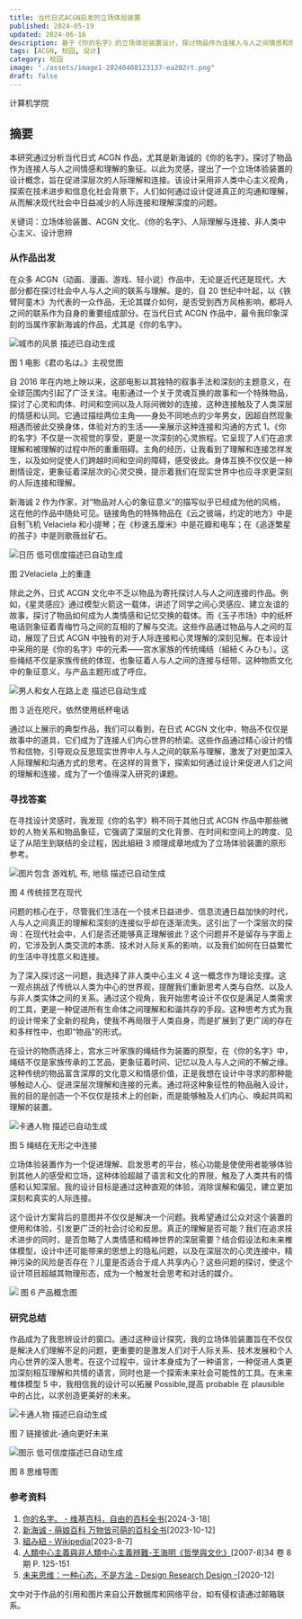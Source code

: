 ```yaml
---
title: 当代日式ACGN启发的立场体验装置
published: 2024-05-19
updated: 2024-06-16
description: 基于《你的名字》的立场体验装置设计，探讨物品作为连接人与人之间情感和理解的象征。
tags: [ACGN, 校园, 设计]
category: 校园
image: "./assets/image1-20240408123137-ea202rt.png"
draft: false
---
```


计算机学院

## 摘要

本研究通过分析当代日式 ACGN 作品，尤其是新海诚的《你的名字》，探讨了物品作为连接人与人之间情感和理解的象征。以此为灵感，提出了一个立场体验装置的设计概念，旨在促进深层次的人际理解和连接。该设计采用非人类中心主义视角，探索在技术进步和信息化社会背景下，人们如何通过设计促进真正的沟通和理解，从而解决现代社会中日益减少的人际连接和理解深度的问题。

关键词：立场体验装置、ACGN 文化、《你的名字》、人际理解与连接、非人类中心主义、设计思辨

### 从作品出发

在众多 ACGN（动画、漫画、游戏、轻小说）作品中，无论是近代还是现代，大部分都在探讨社会中人与人之间的联系与理解。是的，自 20 世纪中叶起，以《铁臂阿童木》为代表的一众作品，无论其媒介如何，是否受到西方风格影响，都将人之间的联系作为自身的重要组成部分。在当代日式 ACGN 作品中，最令我印象深刻的当属作家新海诚的作品，尤其是《你的名字》。

​![城市的风景 描述已自动生成](assets/image1-20240408123137-ea202rt.png)​

图 1 电影《君の名は。》主视觉图

自 2016 年在内地上映以来，这部电影以其独特的叙事手法和深刻的主题意义，在全球范围内引起了广泛关注。电影通过一个关于灵魂互换的故事和一个特殊物品，探讨了心灵和肉体、时间和空间以及人际间微妙的连接，这种连接触及了人类深层的情感和认同。它通过描绘两位主角——身处不同地点的少年男女，因超自然现象相遇而彼此交换身体，体验对方的生活——来展示这种连接和沟通的方式 1。《你的名字》不仅是一次视觉的享受，更是一次深刻的心灵旅程。它呈现了人们在追求理解和被理解的过程中所的重重阻碍。主角的经历，让我看到了理解和连接怎样发生，以及如何促使人们跨越时间和空间的障碍，感受彼此。身体互换不仅仅是一种剧情设定，更象征着深层次的心灵交换，提示着我们在现实世界中也应寻求更深刻的人际连接和理解。

新海诚 2 作为作家，对“物品对人心的象征意义”的描写似乎已经成为他的风格，这在他的作品中随处可见。链接角色的特殊物品在《云之彼端，约定的地方》中是自制飞机 Velaciela 和小提琴；在《秒速五厘米》中是花瓣和电车；在《追逐繁星的孩子》中是则歌薇丝矿石。

​![日历 低可信度描述已自动生成](assets/image2-20240408123137-utg0nom.png)​

图 2Velaciela 上的重逢

除此之外，日式 ACGN 文化中不乏以物品为寄托探讨人与人之间连接的作品。例如，《星灵感应》通过模型火箭这一载体，讲述了同学之间心灵感应、建立友谊的故事，探讨了物品如何成为人类情感和记忆交换的载体。而《玉子市场》中的纸杯电话则象征着青梅竹马之间的互相的了解与交流。这些作品通过物品与人之间的互动，展现了日式 ACGN 中独有的对于人际连接和心灵理解的深刻见解。在本设计中采用的是《你的名字》中的元素——宫水家族的传统绳结（組紐くみひも）。这些绳结不仅是家族传统的体现，也象征着人与人之间的连接与纽带。这种物质文化中的象征意义，与产品主题形成了呼应。

​![男人和女人在路上走 描述已自动生成](assets/image3-20240408123137-m1o1m8r.png)​

图 3 近在咫尺，依然使用纸杯电话

通过以上展示的典型作品，我们可以看到，在日式 ACGN 文化中，物品不仅仅是故事中的道具，它们成为了连接人们内心世界的桥梁。这些作品通过精心设计的情节和信物，引导观众反思现实世界中人与人之间的联系与理解，激发了对更加深入人际理解和沟通方式的思考。在这样的背景下，探索如何通过设计来促进人们之间的理解和连接，成为了一个值得深入研究的课题。

### 寻找答案

在寻找设计灵感时，我发现《你的名字》稍不同于其他日式 ACGN 作品中那些微妙的人物关系和物品象征，它强调了深层的文化背景、在时间和空间上的跨度、见证了从陌生到联结的全过程，因此組紐 3 顺理成章地成为了立场体验装置的原形参考。

​![图片包含 游戏机, 布, 地毯 描述已自动生成](assets/image4-20240408123137-jlpu8xy.png)​

图 4 传统技艺在现代

问题的核心在于，尽管我们生活在一个技术日益进步、信息流通日益加快的时代，人与人之间真正的理解和深刻的连接似乎却在逐渐流失。这引出了一个深层次的探询：在现代社会中，人们是否还能够真正理解彼此？这个问题并不是留存与字面上的，它涉及到人类交流的本质、技术对人际关系的影响，以及我们如何在日益繁忙的生活中寻找意义和连接。

为了深入探讨这一问题，我选择了非人类中心主义 4 这一概念作为理论支撑。这一观点挑战了传统以人类为中心的世界观，提醒我们重新思考人类与自然、以及人与非人类实体之间的关系。通过这个视角，我开始思考设计不仅仅是满足人类需求的工具，更是一种促进所有生命体之间理解和和谐共存的手段。这种思考方式为我的设计带来了全新的视角，使我不再局限于人类自身，而是扩展到了更广阔的存在和多样性中，也即“物品”的形式。

在设计的物质选择上，宫水三叶家族的绳结作为装置的原型，在《你的名字》中，绳结不仅是家族传承的工艺品，更象征着时间、记忆以及人与人之间的不解之缘。这种传统的物品富含深厚的文化意义和情感价值，正是我想在设计中寻求的那种能够触动人心、促进深层次理解和连接的元素。通过将这种象征性的物品融入设计，我的目的是创造一个不仅仅是技术上的创新，而是能够触及人们内心、唤起共鸣和理解的装置。

​![卡通人物 描述已自动生成](assets/image5-20240408123137-0yhcyd3.png)​

图 5 绳结在无形之中连接

立场体验装置作为一个促进理解、启发思考的平台，核心功能是使使用者能够体验到其他人的感受和立场，这种体验超越了语言和文化的界限，触及了人类共有的情感和认知深层。我的设计目标是通过这种直观的体验，消除误解和偏见，建立更加深刻和真实的人际连接。

这个设计方案背后的意图并不仅仅是解决一个问题。我希望通过公众对这个装置的使用和体验，引发更广泛的社会讨论和反思。真正的理解是否可能？我们在追求技术进步的同时，是否忽略了人类情感和精神世界的深层需要？结合假设法和未来椎体模型，设计中还可能带来的思想上的隐私问题，以及在深层次的心灵连接中，精神污染的风险是否存在？儿童是否适合于成人共享内心？这些问题的探讨，使这个设计项目超越其物理形态，成为一个触发社会思考和对话的媒介。

​![](assets/image6-20240408123137-znepvj2.png)
图 6 产品概念图

### 研究总结

作品成为了我思辨设计的窗口。通过这种设计探究，我的立场体验装置旨在不仅仅是解决人们理解不足的问题，更重要的是激发人们对于人际关系、技术发展和个人内心世界的深入思考。在这个过程中，设计本身成为了一种语言，一种促进人类更加深刻相互理解和共情的语言，同时也是一个探索未来社会可能性的工具。在未来椎体模型 5 中，我相信我的设计可以拓展 Possible,提高 probable 在 plausible 中的占比，以求创造更美好的未来。

​![卡通人物 描述已自动生成](assets/image7-20240408123137-uhq10ro.png)​

图 7 链接彼此-通向更好未来

​![图示 低可信度描述已自动生成](assets/image8-20240408123137-k9ptnbk.png)​

图 8 思维导图

### 参考资料

1. [你的名字。 - 维基百科，自由的百科全书](https://zh.wikipedia.org/wiki/%E4%BD%A0%E7%9A%84%E5%90%8D%E5%AD%97%E3%80%82)\[2024-3-18\]
2. [新海诚 - 萌娘百科 万物皆可萌的百科全书](https://zh.moegirl.org.cn/%E6%96%B0%E6%B5%B7%E8%AF%9A)\[2023-10-12\]
3. [組み紐 - Wikipedia](https://ja.wikipedia.org/wiki/%E7%B5%84%E3%81%BF%E7%B4%90)\[2023-8-7\]
4. [人類中心主義與非人類中心主義辨難-王海明《哲學與文化》](https://www.airitilibrary.com/Article/Detail/10158383-200708-34-8-125-151-a)\[2007-8\]34 卷 8 期 P. 125-151
5. [未来思维：一种心态，不是方法 - Design Research Design -](https://liweiyu.medium.com/no-1-%E6%9C%AA%E4%BE%86%E6%80%9D%E7%B6%AD-%E4%B8%80%E7%A8%AE%E5%BF%83%E6%85%8B-%E4%B8%8D%E6%98%AF%E6%96%B9%E6%B3%95-275dc1d50570)\[2020-12\]

‍文中对于作品的引用和图片来自公开数据库和网络平台，如有侵权请通过邮箱联系。
